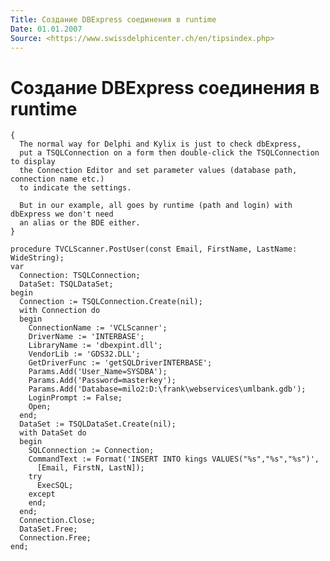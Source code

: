 ```yaml
---
Title: Создание DBExpress соединения в runtime
Date: 01.01.2007
Source: <https://www.swissdelphicenter.ch/en/tipsindex.php>
---
```



Создание DBExpress соединения в runtime
=======================================

    {
      The normal way for Delphi and Kylix is just to check dbExpress,
      put a TSQLConnection on a form then double-click the TSQLConnection to display
      the Connection Editor and set parameter values (database path, connection name etc.)
      to indicate the settings.
     
      But in our example, all goes by runtime (path and login) with dbExpress we don't need
      an alias or the BDE either.
    }
     
    procedure TVCLScanner.PostUser(const Email, FirstName, LastName: WideString);
    var
      Connection: TSQLConnection;
      DataSet: TSQLDataSet;
    begin
      Connection := TSQLConnection.Create(nil);
      with Connection do
      begin
        ConnectionName := 'VCLScanner';
        DriverName := 'INTERBASE';
        LibraryName := 'dbexpint.dll';
        VendorLib := 'GDS32.DLL';
        GetDriverFunc := 'getSQLDriverINTERBASE';
        Params.Add('User_Name=SYSDBA');
        Params.Add('Password=masterkey');
        Params.Add('Database=milo2:D:\frank\webservices\umlbank.gdb');
        LoginPrompt := False;
        Open;
      end;
      DataSet := TSQLDataSet.Create(nil);
      with DataSet do
      begin
        SQLConnection := Connection;
        CommandText := Format('INSERT INTO kings VALUES("%s","%s","%s")',
          [Email, FirstN, LastN]);
        try
          ExecSQL;
        except
        end;
      end;
      Connection.Close;
      DataSet.Free;
      Connection.Free;
    end;

